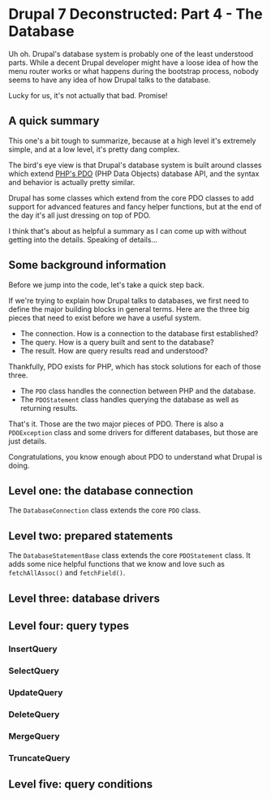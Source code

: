 # Drupal 7 Deconstructed: Part 4 - The Database

Uh oh. Drupal's database system is probably one of the least understood parts. While a decent Drupal developer might have a loose idea of how the menu router works or what happens during the bootstrap process, nobody seems to have any idea of how Drupal talks to the database.

Lucky for us, it's not actually that bad. Promise!

## A quick summary

This one's a bit tough to summarize, because at a high level it's extremely simple, and at a low level, it's pretty dang complex.

The bird's eye view is that Drupal's database system is built around classes which extend [PHP's PDO](http://php.net/manual/en/intro.pdo.php) (PHP Data Objects) database API, and the syntax and behavior is actually pretty similar. 

Drupal has some classes which extend from the core PDO classes to add support for advanced features and fancy helper functions, but at the end of the day it's all just dressing on top of PDO.

I think that's about as helpful a summary as I can come up with without getting into the details. Speaking of details...

## Some background information

Before we jump into the code, let's take a quick step back.

If we're trying to explain how Drupal talks to databases, we first need to define the major building blocks in general terms. Here are the three big pieces that need to exist before we have a useful system.

- The connection. How is a connection to the database first established?
- The query. How is a query built and sent to the database?
- The result. How are query results read and understood?

Thankfully, PDO exists for PHP, which has stock solutions for each of those three.

- The `PDO` class handles the connection between PHP and the database.
- The `PDOStatement` class handles querying the database as well as returning results.

That's it. Those are the two major pieces of PDO. There is also a `PDOException` class and some drivers for different databases, but those are just details.

Congratulations, you know enough about PDO to understand what Drupal is doing.

## Level one: the database connection

The `DatabaseConnection` class extends the core `PDO` class.

## Level two: prepared statements

The `DatabaseStatementBase` class extends the core `PDOStatement` class. It adds some nice helpful functions that we know and love such as `fetchAllAssoc()` and `fetchField()`.

## Level three: database drivers

## Level four: query types

### InsertQuery

### SelectQuery

### UpdateQuery

### DeleteQuery

### MergeQuery

### TruncateQuery

## Level five: query conditions